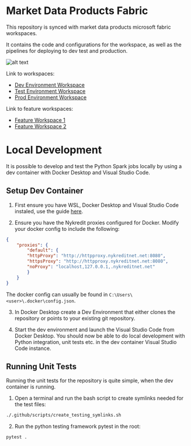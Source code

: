 # Market Data Products Fabric
This repository is synced with market data products microsoft fabric workspaces. 

It contains the code and configurations for the workspace, as well as the pipelines for deploying to dev test and production.

![alt text](https://learn.microsoft.com/en-us/fabric/cicd/media/manage-deployment/git-build.png "Title")

Link to workspaces:

- [Dev Environment Workspace](https://app.fabric.microsoft.com/groups/e7787afa-5823-4d22-8ca2-af0f38d1a339)
- [Test Environment Workspace](https://app.fabric.microsoft.com/groups/cb5044bf-b47b-4a8b-939e-2fb21e235985)
- [Prod Environment Workspace](https://app.fabric.microsoft.com/groups/472e684d-212d-49c0-a3f1-0b2d0756dc19)

Link to feature workspaces:

- [Feature Workspace 1](https://app.fabric.microsoft.com/groups/a9b81e29-69e9-43e5-a605-81643ce56b09)
- [Feature Workspace 2](https://app.fabric.microsoft.com/groups/63831729-0c77-4bf0-8519-4118b7d522dd)

# Local Development
It is possible to develop and test the Python Spark jobs locally by using a dev container with Docker
Desktop and Visual Studio Code. 

## Setup Dev Container
1) First ensure you have WSL, Docker Desktop and Visual Studio Code instaled, use the guide
[here](https://wiki.tools.nykredit.it/pages/viewpage.action?spaceKey=SDP&title=Windows+Subsystem+for+Linux+%28WSL%29+in+Nykredit).

2) Ensure you have the Nykredit proxies configured for Docker. Modify your docker config to include the following:

```json
{
    "proxies": {
        "default": {
        "httpProxy": "http://httpproxy.nykreditnet.net:8080",
        "httpsProxy": "http://httpproxy.nykreditnet.net:8080",
        "noProxy": "localhost,127.0.0.1,.nykreditnet.net"
        }
    }
}
```
The docker config can usually be found in `C:\Users\<user>\.docker\config.json`.

3) In Docker Desktop create a Dev Environment that either clones the repository or points to your existing
git repository.

4) Start the dev environment and launch the Visual Studio Code from Docker Desktop. You should now be able
to do local development with Python integration, unit tests etc. in the dev container Visual Studio Code
instance.

## Running Unit Tests
Running the unit tests for the repository is quite simple, when the dev container is running.

1) Open a terminal and run the bash script to create symlinks needed for the test files:

```bash
./.github/scripts/create_testing_symlinks.sh
```

2) Run the python testing framework pytest in the root:

```bash
pytest .
```
